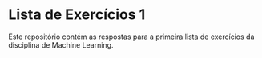 # Lista de Exercícios 1

Este repositório contém as respostas para a primeira lista de exercícios da disciplina de Machine Learning.

